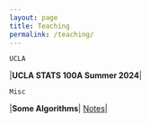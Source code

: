 ```yaml
---
layout: page
title: Teaching
permalink: /teaching/
---
```


`UCLA`

|**UCLA STATS 100A Summer 2024**|

`Misc`

|**Some Algorithms**| [Notes](./some_algs/chp0.html)|